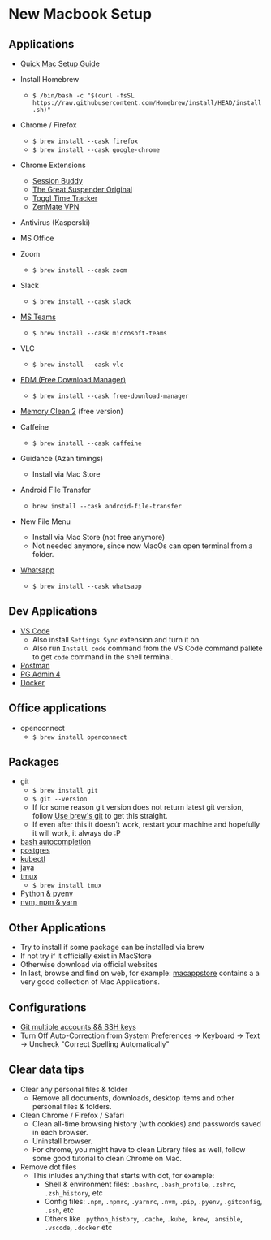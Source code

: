 # New Macbook Setup

## Applications

- [Quick Mac Setup Guide](https://sourabhbajaj.com/mac-setup/)
- Install Homebrew
  - `$ /bin/bash -c "$(curl -fsSL https://raw.githubusercontent.com/Homebrew/install/HEAD/install.sh)"`
- Chrome / Firefox
  - `$ brew install --cask firefox`
  - `$ brew install --cask google-chrome`
- Chrome Extensions

  - [Session Buddy](https://chrome.google.com/webstore/detail/session-buddy/edacconmaakjimmfgnblocblbcdcpbko/related?hl=en)
  - [The Great Suspender Original](https://chrome.google.com/webstore/detail/the-great-suspender-origi/ahmkjjgdligadogjedmnogbpbcpofeeo/related?hl=en)
  - [Toggl Time Tracker](https://chrome.google.com/webstore/detail/toggl-track-productivity/oejgccbfbmkkpaidnkphaiaecficdnfn)
  - [ZenMate VPN](https://chrome.google.com/webstore/detail/zenmate-free-vpn%E2%80%93best-vpn/fdcgdnkidjaadafnichfpabhfomcebme?hl=en)

- Antivirus (Kasperski)
- MS Office
- Zoom
  - `$ brew install --cask zoom`
- Slack
  - `$ brew install --cask slack`
- [MS Teams](https://www.microsoft.com/en-ww/microsoft-teams/download-app#desktopAppDownloadregion)
  - `$ brew install --cask microsoft-teams`
- VLC
  - `$ brew install --cask vlc`
- [FDM (Free Download Manager)](https://www.freedownloadmanager.org/)
  - `$ brew install --cask free-download-manager`
- [Memory Clean 2](https://fiplab.com/apps/memory-clean-for-mac) (free version)
- Caffeine
  - `$ brew install --cask caffeine`
- Guidance (Azan timings)
  - Install via Mac Store
- Android File Transfer
  - `brew install --cask android-file-transfer`
- New File Menu
  - Install via Mac Store (not free anymore)
  - Not needed anymore, since now MacOs can open terminal from a folder.
- [Whatsapp](https://www.whatsapp.com)
  - `$ brew install --cask whatsapp` 

## Dev Applications

- [VS Code](https://code.visualstudio.com)
  - Also install `Settings Sync` extension and turn it on.
  - Also run `Install code` command from the VS Code command pallete to get `code` command in the shell terminal.
- [Postman](https://www.postman.com/downloads/)
- [PG Admin 4](https://www.pgadmin.org/download/)
- [Docker](https://desktop.docker.com/mac/stable/amd64/Docker.dmg)

## Office applications

- openconnect
  - `$ brew install openconnect`

## Packages

- git
  - `$ brew install git`
  - `$ git --version`
  - If for some reason git version does not return latest git version, follow [Use brew's git](https://katopz.medium.com/how-to-upgrade-git-ff00ea12be18) to get this straight.
  - If even after this it doesn't work, restart your machine and hopefully it will work, it always do :P
- [bash autocompletion](https://sourabhbajaj.com/mac-setup/BashCompletion/)
- [postgres](https://postgresapp.com)
- [kubectl](https://kubernetes.io/docs/tasks/tools/install-kubectl-macos/)
- [java](./mac-jdk.md)
- [tmux](../../tools/tmux.md)
  - `$ brew install tmux`
- [Python & pyenv](./pyenv-python.md)
- [nvm, npm & yarn](./nvm-npm-yarn.md)

## Other Applications

- Try to install if some package can be installed via brew
- If not try if it officially exist in MacStore
- Otherwise download via official websites
- In last, browse and find on web, for example: [macappstore](http://macappstore.org/) contains a a very good collection of Mac Applications.

## Configurations

- [Git multiple accounts && SSH keys](https://medium.com/the-andela-way/a-practical-guide-to-managing-multiple-github-accounts-8e7970c8fd46)
- Turn Off Auto-Correction from System Preferences -> Keyboard -> Text -> Uncheck "Correct Spelling Automatically"


## Clear data tips

- Clear any personal files & folder
  - Remove all documents, downloads, desktop items and other personal files & folders.
- Clean Chrome / Firefox / Safari
  - Clean all-time browsing history (with cookies) and passwords saved in each browser.
  - Uninstall browser.
  - For chrome, you might have to clean Library files as well, follow some good tutorial to clean Chrome on Mac.
- Remove dot files
  - This inludes anything that starts with dot, for example:
    - Shell & environment files: `.bashrc`, `.bash_profile`, `.zshrc`, `.zsh_history`, etc
    - Config files: `.npm`, `.npmrc`, `.yarnrc`, `.nvm`, `.pip`, `.pyenv`, `.gitconfig`, `.ssh`, etc
    - Others like `.python_history`, `.cache`, `.kube`, `.krew`, `.ansible`, `.vscode`, `.docker` etc
